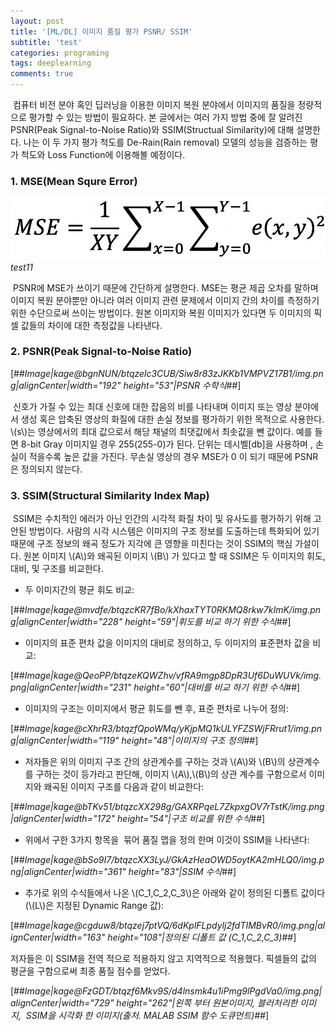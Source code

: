 ```yaml
---
layout: post
title: '[ML/DL] 이미지 품질 평가 PSNR/ SSIM'
subtitle: 'test'
categories: programing
tags: deeplearning
comments: true
---
```

 컴퓨터 비전 분야 혹인 딥러닝을 이용한 이미지 복원 분야에서 이미지의 품질을 정량적으로 평가할 수 있는 방법이 필요하다. 본 글에서는 여러 가지 방법 중에 잘 알려진 PSNR(Peak Signal-to-Noise Ratio)와 SSIM(Structual Similarity)에 대해 설명한다. 나는 이 두 가지 평가 척도를 De-Rain(Rain removal) 모델의 성능을 검증하는 평가 척도와 Loss Function에 이용해볼 예정이다.

### 1\. MSE(Mean Squre Error)

![](/assets/img/2020-01-16-15-29-30.png)*test11*

 PSNR에 MSE가 쓰이기 때문에 간단하게 설명한다. MSE는 평균 제곱 오차를 말하며 이미지 복원 분야뿐만 아니라 여러 이미지 관련 문제에서 이미지 간의 차이를 측정하기 위한 수단으로써 쓰이는 방법이다. 원본 이미지와 복원 이미지가 있다면 두 이미지의 픽셀 값들의 차이에 대한 측정값을 나타낸다.

### 2\. PSNR(Peak Signal-to-Noise Ratio)

[##_Image|kage@bgnNUN/btqzelc3CUB/Siw8r83zJKKb1VMPVZ17B1/img.png|alignCenter|width="192" height="53"|PSNR 수학식_##]

 신호가 가질 수 있는 최대 신호에 대한 잡음의 비를 나타내며 이미지 또는 영상 분야에서 생성 혹은 압축된 영상의 화질에 대한 손실 정보를 평가하기 위한 목적으로 사용한다. \\(s\\)는 영상에서의 최대 값으로서 해당 채널의 최댓값에서 최솟값을 뺀 값이다. 예를 들면 8-bit Gray 이미지일 경우 255(255-0)가 된다. 단위는 데시벨\[db\]을 사용하며 , 손실이 적을수록 높은 값을 가진다. 무손실 영상의 경우 MSE가 0 이 되기 때문에 PSNR은 정의되지 않는다.

### 3\. SSIM(Structural Similarity Index Map)

 SSIM은 수치적인 에러가 아닌 인간의 시각적 화질 차이 및 유사도를 평가하기 위해 고안된 방법이다. 사람의 시각 시스템은 이미지의 구조 정보를 도출하는데 특화되어 있기 때문에 구조 정보의 왜곡 정도가 지각에 큰 영향을 미친다는 것이 SSIM의 핵심 가설이다. 원본 이미지 \\(A\\)와 왜곡된 이미지 \\(B\\) 가 있다고 할 때 SSIM은 두 이미지의 휘도, 대비, 및 구조를 비교한다.

-   두 이미지간의 평균 휘도 비교:

[##_Image|kage@mvdfe/btqzcKR7fBo/kXhaxTYT0RKMQ8rkw7kImK/img.png|alignCenter|width="228" height="59"|휘도를 비교 하기 위한 수식_##]

-   이미지의 표준 편차 값을 이미지의 대비로 정의하고, 두 이미지의 표준편차 값을 비교:

[##_Image|kage@QeoPP/btqzeKQWZhv/vfRA9mgp8DpR3Uf6DuWUVk/img.png|alignCenter|width="231" height="60"|대비를 비교 하기 위한 수식_##]

-   이미지의 구조는 이미지에서 평균 휘도를 뺀 후, 표준 편차로 나누어 정의:

[##_Image|kage@cXhrR3/btqzfQpoWMq/yKjpMQ1kULYFZSWjFRrut1/img.png|alignCenter|width="119" height="48"|이미지의 구조 정의_##]

-   저자들은 위의 이미지 구조 간의 상관계수를 구하는 것과 \\(A\\)와 \\(B\\)의 상관계수를 구하는 것이 등가라고 판단해, 이미지 \\(A\\),\\(B\\)의 상관 계수를 구함으로서 이미지와 왜곡된 이미지 구조를 다음과 같이 비교한다:

[##_Image|kage@bTKv51/btqzcXX298g/GAXRPqeL7ZkpxgOV7rTstK/img.png|alignCenter|width="172" height="54"|구조 비교를 위한 수식_##]

-   위에서 구한 3가지 항목을  묶어 품질 맵을 정의 한며 이것이 SSIM을 나타낸다:

[##_Image|kage@bSo9I7/btqzcXX3LyJ/GkAzHeaOWD5oytKA2mHLQ0/img.png|alignCenter|width="361" height="83"|SSIM 수식_##]

-   추가로 위의 수식들에서 나온 \\(C\_1,C\_2,C\_3\\)은 아래와 같이 정의된 디폴트 값이다(\\(L\\)은 지정된 Dynamic Range 값):

[##_Image|kage@cgduw8/btqzej7ptVQ/6dKplFLpdylj2fdTIMBvR0/img.png|alignCenter|width="163" height="108"|정의된 디폴트 값 \(C_1,C_2,C_3\)_##]

저자들은 이 SSIM을 전역 적으로 적용하지 않고 지역적으로 적용했다. 픽셀들의 값의 평균을 구함으로써 최종 품질 점수를 얻었다.

[##_Image|kage@FzGDT/btqzf6Mkv9S/d4lnsmk4u1iPmg9lPgdVa0/img.png|alignCenter|width="729" height="262"|왼쪽 부터 원본이미지, 블러처리한 이미지,&nbsp; SSIM을 시각화 한 이미지(출처. MALAB SSIM 함수 도큐먼트)_##]